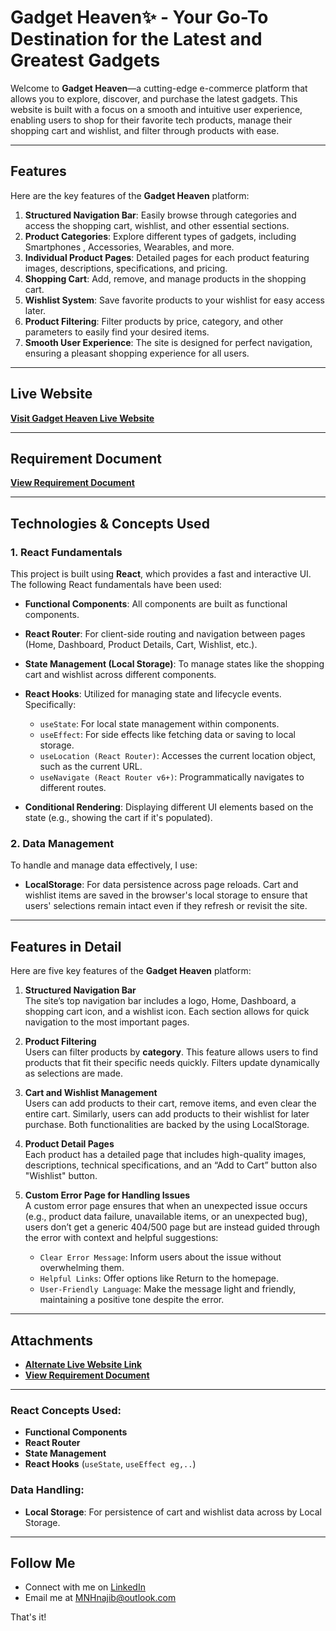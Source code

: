 # Gadget Heaven✨ - Your Go-To Destination for the Latest and Greatest Gadgets

Welcome to **Gadget Heaven**—a cutting-edge e-commerce platform that allows you to explore, discover, and purchase the latest gadgets. This website is built with a focus on a smooth and intuitive user experience, enabling users to shop for their favorite tech products, manage their shopping cart and wishlist, and filter through products with ease.

---

## Features

Here are the key features of the **Gadget Heaven** platform:

1. **Structured Navigation Bar**: Easily browse through categories and access the shopping cart, wishlist, and other essential sections.
2. **Product Categories**: Explore different types of gadgets, including Smartphones , Accessories, Wearables, and more.
3. **Individual Product Pages**: Detailed pages for each product featuring images, descriptions, specifications, and pricing.
4. **Shopping Cart**: Add, remove, and manage products in the shopping cart.
5. **Wishlist System**: Save favorite products to your wishlist for easy access later.
6. **Product Filtering**: Filter products by price, category, and other parameters to easily find your desired items.
7. **Smooth User Experience**: The site is designed for perfect navigation, ensuring a pleasant shopping experience for all users.

---

## Live Website

[**Visit Gadget Heaven Live Website**](https://n49h-gadget-heaven.netlify.app/) 

---

## Requirement Document

[**View Requirement Document**](https://drive.google.com/file/d/1i4YBZAZnATeDvQ275IRrEi98JtWBOM-f/view?usp=sharing) 

---

## Technologies & Concepts Used

### 1. **React Fundamentals**  
This project is built using **React**, which provides a fast and interactive UI. The following React fundamentals have been used:

- **Functional Components**: All components are built as functional components.
- **React Router**: For client-side routing and navigation between pages (Home, Dashboard, Product Details, Cart, Wishlist, etc.).
- **State Management (Local Storage)**: To manage states like the shopping cart and wishlist across different components.
- **React Hooks**: Utilized for managing state and lifecycle events. Specifically:
  - `useState`: For local state management within components.
  - `useEffect`: For side effects like fetching data or saving to local storage.
  - `useLocation (React Router)`: Accesses the current location object, such as the current URL.
  - `useNavigate (React Router v6+)`: Programmatically navigates to different routes.

- **Conditional Rendering**: Displaying different UI elements based on the state (e.g., showing the cart if it's populated).

### 2. **Data Management**  
To handle and manage data effectively, I use:

- **LocalStorage**: For data persistence across page reloads. Cart and wishlist items are saved in the browser's local storage to ensure that users' selections remain intact even if they refresh or revisit the site.

---

## Features in Detail

Here are five key features of the **Gadget Heaven** platform:

1. **Structured Navigation Bar**  
   The site’s top navigation bar includes a logo, Home, Dashboard, a shopping cart icon, and a wishlist icon. Each section allows for quick navigation to the most important pages.

2. **Product Filtering**  
   Users can filter products by **category**. This feature allows users to find products that fit their specific needs quickly. Filters update dynamically as selections are made.

3. **Cart and Wishlist Management**  
   Users can add products to their cart, remove items, and even clear the entire cart. Similarly, users can add products to their wishlist for later purchase. Both functionalities are backed by the using LocalStorage.

4. **Product Detail Pages**  
   Each product has a detailed page that includes high-quality images, descriptions, technical specifications, and an “Add to Cart” button also "Wishlist" button.

5. **Custom Error Page for Handling Issues**  
   A custom error page ensures that when an unexpected issue occurs (e.g., product data failure, unavailable items, or an unexpected bug), users don’t get a generic 404/500 page but are instead guided through the error with context and helpful suggestions:
   - `Clear Error Message`: Inform users about the issue without overwhelming them.
   - `Helpful Links`: Offer options like Return to the homepage.
   - `User-Friendly Language`: Make the message light and friendly, maintaining a positive tone despite the error.

---

## Attachments

- [**Alternate Live Website Link**](https://n49h-gadget-heaven.surge.sh/) 
- [**View Requirement Document**](https://drive.google.com/file/d/1i4YBZAZnATeDvQ275IRrEi98JtWBOM-f/view?usp=sharing) 

---

### React Concepts Used:

- **Functional Components**
- **React Router**
- **State Management**
- **React Hooks** (`useState`, `useEffect eg,..`)


### Data Handling:


- **Local Storage**: For persistence of cart and wishlist data across by Local Storage.

---

## Follow Me

- Connect with me on [LinkedIn](https://www.linkedin.com/in/md-najib-hossain/)
- Email me at [MNHnajib@outlook.com](mailto:MNHnajib@outlook.com)


That's it!
